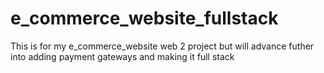 # e_commerce_website_fullstack
This is for my e_commerce_website web 2 project but will advance futher into adding payment gateways and making it full stack
